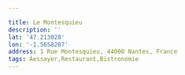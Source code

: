```yaml
---

title: Le Montesquieu
description: ''
lat: '47.213028'
lon: '-1.5658207'
address: 1 Rue Montesquieu, 44000 Nantes, France
tags: Àessayer,Restaurant,Bistronomie
---
```

